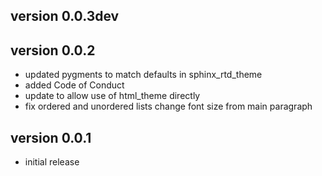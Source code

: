 version 0.0.3dev
----------------

version 0.0.2
-------------
- updated pygments to match defaults in sphinx_rtd_theme
- added Code of Conduct
- update to allow use of html_theme directly
- fix ordered and unordered lists change font size from main paragraph

version 0.0.1
-------------
- initial release

